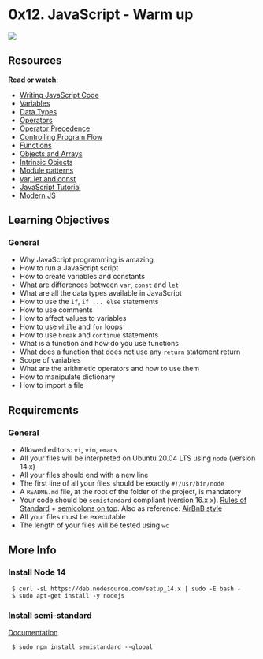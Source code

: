 # 0x12. JavaScript - Warm up


 
 ![](https://s3.amazonaws.com/intranet-projects-files/holbertonschool-higher-level_programming+/303/Javascript-535.png.jpeg)
 
 ## Resources
 
 **Read or watch**:
 
 -   [Writing JavaScript Code](https://developer.mozilla.org/en-US/docs/Learn/Getting_started_with_the_web/JavaScript_basics)
 -   [Variables](https://developer.mozilla.org/en-US/docs/Learn/JavaScript/First_steps/Variables)
 -   [Data Types](https://developer.mozilla.org/en-US/docs/Web/JavaScript/Data_structures)
 -   [Operators](https://developer.mozilla.org/en-US/docs/Learn/Getting_started_with_the_web/JavaScript_basics)
 -   [Operator Precedence](https://developer.mozilla.org/en-US/docs/Web/JavaScript/Reference/Operators/Operator_Precedence)
 -   [Controlling Program Flow](https://developer.mozilla.org/en-US/docs/Web/JavaScript/Guide/Control_flow_and_error_handling)
 -   [Functions](https://developer.mozilla.org/en-US/docs/Learn/JavaScript/Building_blocks/Functions)
 -   [Objects and Arrays](https://developer.mozilla.org/en-US/docs/Learn/JavaScript/Objects)
 -   [Intrinsic Objects](https://developer.mozilla.org/en-US/docs/Learn/JavaScript/Objects)
 -   [Module patterns](http://darrenderidder.github.io/talks/ModulePatterns/#/)
 -   [var, let and const](https://www.youtube.com/watch?v=sjyJBL5fkp8)
 -   [JavaScript Tutorial](https://www.youtube.com/watch?v=vZBCTc9zHtI)
 -   [Modern JS](https://github.com/mbeaudru/modern-js-cheatsheet)
 
 ## Learning Objectives
 ### General
 
 -   Why JavaScript programming is amazing
 -   How to run a JavaScript script
 -   How to create variables and constants
 -   What are differences between `var`, `const` and `let`
 -   What are all the data types available in JavaScript
 -   How to use the `if`, `if ... else` statements
 -   How to use comments
 -   How to affect values to variables
 -   How to use `while` and `for` loops
 -   How to use `break` and `continue` statements
 -   What is a function and how do you use functions
 -   What does a function that does not use any `return` statement return
 -   Scope of variables
 -   What are the arithmetic operators and how to use them
 -   How to manipulate dictionary
 -   How to import a file
 

 ## Requirements
 
 ### General
 
 -   Allowed editors: `vi`, `vim`, `emacs`
 -   All your files will be interpreted on Ubuntu 20.04 LTS using `node` (version 14.x)
 -   All your files should end with a new line
 -   The first line of all your files should be exactly `#!/usr/bin/node`
 -   A `README.md` file, at the root of the folder of the project, is mandatory
 -   Your code should be `semistandard` compliant (version 16.x.x). [Rules of Standard](https://standardjs.com/rules.html) + [semicolons on top](https://github.com/standard/semistandard). Also as reference: [AirBnB style](https://github.com/airbnb/javascript)
 -   All your files must be executable
 -   The length of your files will be tested using `wc`
 
 ## More Info
 
 ### Install Node 14
 
     $ curl -sL https://deb.nodesource.com/setup_14.x | sudo -E bash -
     $ sudo apt-get install -y nodejs
     
 
 ### Install semi-standard
 
 [Documentation](https://intranet.alxswe.com/rltoken/35q5Pc6A6KWPyd3kGeRQFg "Documentation")
 
     $ sudo npm install semistandard --global
